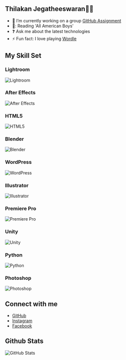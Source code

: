 ## **Thilakan Jegatheeswaran👨‍💻**

- 🔭 I’m currently working on a group [GitHub Assignment](https://github.com/MIT-Emerging-Talent/ET6-foundations-group-31.git)
- 📕: Reading 'All American Boys'
- ❓ Ask me about the latest technologies
- ⚡ Fun fact: I love playing [Wordle](https://wordly.org/)

## My Skill Set

### Lightroom

![Lightroom](https://profilinator.rishav.dev/skills-assets/lightroom.png?width=30)

### After Effects

![After Effects](https://profilinator.rishav.dev/skills-assets/aftereffects.png?width=30)

### HTML5

![HTML5](https://profilinator.rishav.dev/skills-assets/html5-original-wordmark.svg?width=30)

### Blender

![Blender](https://profilinator.rishav.dev/skills-assets/blender_community_badge_white.svg?width=30)

### WordPress

![WordPress](https://profilinator.rishav.dev/skills-assets/wordpress.png?width=30)

### Illustrator

![Illustrator](https://profilinator.rishav.dev/skills-assets/adobe_illustrator-icon.svg?width=30)

### Premiere Pro

![Premiere Pro](https://profilinator.rishav.dev/skills-assets/adobepremierepro.png?width=30)

### Unity

![Unity](https://profilinator.rishav.dev/skills-assets/unity.png?width=30)

### Python

![Python](https://profilinator.rishav.dev/skills-assets/python-original.svg?width=30)

### Photoshop

![Photoshop](https://profilinator.rishav.dev/skills-assets/photoshop-plain.svg?width=30)

## Connect with me

- [GitHub](https://github.com/Akan186)
- [Instagram](https://instagram.com/imnotakan)
- [Facebook](https://www.facebook.com/Thil%20Thilakan)

## Github Stats

![GitHub Stats](https://github-readme-stats.vercel.app/api?username=Akan186&show_icons=true&count_private=true&hide_border=true)
